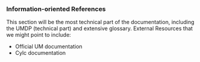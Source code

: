 ### Information-oriented References
This section will be the most technical part of the documentation, including the UMDP (technical part) and extensive glossary.
External Resources that we might point to include:
- Official UM documentation
- Cylc documentation
